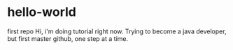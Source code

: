 # hello-world
first repo
Hi, i'm doing tutorial right now. Trying to become a java developer, but first master github, one step at a time.
